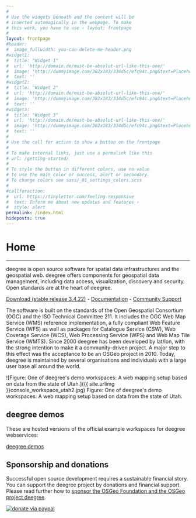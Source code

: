 ```yaml
---
#
# Use the widgets beneath and the content will be
# inserted automagically in the webpage. To make
# this work, you have to use › layout: frontpage
#
layout: frontpage
#header:
#  image_fullwidth: you-can-delete-me-header.png
#widget1:
#  title: "Widget 1"
#  url: 'http://domain.de/must-be-absolut-url-like-this-one/'
#  image: 'http://dummyimage.com/302x183/334d5c/efc94c.png&text=Placeholder'
#  text: ''
#widget2:
#  title: "Widget 2"
#  url: 'http://domain.de/must-be-absolut-url-like-this-one/'
#  image: 'http://dummyimage.com/302x183/334d5c/efc94c.png&text=Placeholder'
#  text: ''
#widget3:
#  title: "Widget 3"
#  url: 'http://domain.de/must-be-absolut-url-like-this-one/'
#  image: 'http://dummyimage.com/302x183/334d5c/efc94c.png&text=Placeholder'
#  text: ''
#
# Use the call for action to show a button on the frontpage
#
# To make internal links, just use a permalink like this
# url: /getting-started/
#
# To style the button in different colors, use no value
# to use the main color or success, alert or secondary.
# To change colors see sass/_01_settings_colors.scss
#
#callforaction:
#  url: https://tinyletter.com/feeling-responsive
#  text: Inform me about new updates and features ›
#  style: alert
permalink: /index.html
hideposts: true
---
```


# Home
---
deegree is open source software for spatial data infrastructures and the geospatial web. deegree offers components for geospatial data management, including data access, visualization, discovery and security. Open standards are at the heart of deegree.


[Download (stable release 3.4.22)](/download) - [Documentation](/documentation) - [Community Support](/community)

The software is built on the standards of the Open Geospatial Consortium (OGC) and the ISO Technical Committee 211. It includes the OGC Web Map Service (WMS) reference implementation, a fully compliant Web Feature Service (WFS) as well as packages for Catalogue Service (CSW), Web Coverage Service (WCS), Web Processing Service (WPS) and Web Map Tile Service (WMTS). Since 2000 deegree has been developed by lat/lon, with the strong intention to make it a community-driven project. A major step to this effect was the acceptance to be an OSGeo project in 2010. Today, deegree is maintained by several organisations and individuals with a large user base all around the world.

![Figure: One of deegree's demo workspaces: A web mapping setup based on data from the state of Utah.]({{ site.urlimg }}console_workspace_utah2.jpg)
Figure: One of deegree's demo workspaces: A web mapping setup based on data from the state of Utah.

## deegree demos
These are hosted versions of the official example workspaces for deegree webservices:

[deegree demos](/demo)

##  Sponsorship and donations

Successful open source development requires a sustainable financial story. You can support the deegree project by donations and financial support. Please read further how to [sponsor the OSGeo Foundation and the OSGeo project deegree](https://github.com/deegree/deegree3/wiki/Sponsorship).

<a href="https://www.paypal.com/donate/?cmd=_s-xclick&hosted_button_id=NWV8QNKA36YGL&source=url" target="_blank" rel="noopener noreferrer"><img src="{{ site.urlimg }}paypal_donate.png" alt="donate via paypal"/></a>

